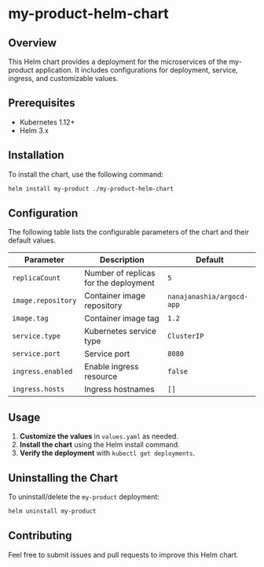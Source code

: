 # my-product-helm-chart

## Overview

This Helm chart provides a deployment for the microservices of the my-product application. It includes configurations for deployment, service, ingress, and customizable values.

## Prerequisites

- Kubernetes 1.12+
- Helm 3.x

## Installation

To install the chart, use the following command:

```bash
helm install my-product ./my-product-helm-chart
```

## Configuration

The following table lists the configurable parameters of the chart and their default values.

| Parameter                | Description                                   | Default                  |
|--------------------------|-----------------------------------------------|--------------------------|
| `replicaCount`           | Number of replicas for the deployment         | `5`                      |
| `image.repository`       | Container image repository                     | `nanajanashia/argocd-app`|
| `image.tag`              | Container image tag                           | `1.2`                    |
| `service.type`           | Kubernetes service type                       | `ClusterIP`              |
| `service.port`           | Service port                                  | `8080`                   |
| `ingress.enabled`        | Enable ingress resource                       | `false`                  |
| `ingress.hosts`          | Ingress hostnames                             | `[]`                     |

## Usage

1. **Customize the values** in `values.yaml` as needed.
2. **Install the chart** using the Helm install command.
3. **Verify the deployment** with `kubectl get deployments`.

## Uninstalling the Chart

To uninstall/delete the `my-product` deployment:

```bash
helm uninstall my-product
```

## Contributing

Feel free to submit issues and pull requests to improve this Helm chart.